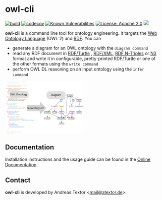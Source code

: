 # owl-cli

[![build](https://github.com/atextor/owl-cli/actions/workflows/build.yml/badge.svg)](https://github.com/atextor/owl-cli/actions/workflows/build.yml) [![codecov](https://codecov.io/gh/atextor/owl-cli/branch/main/graph/badge.svg)](https://codecov.io/gh/atextor/owl-cli) [![Known Vulnerabilities](https://snyk.io/test/github/atextor/owl-cli/badge.svg)](https://snyk.io/test/github/atextor/owl-cli) [![License: Apache 2.0](https://img.shields.io/badge/License-Apache-blue.svg)](http://www.apache.org/licenses/LICENSE-2.0) [![](https://tokei.rs/b1/github/atextor/owl-cli)](https://github.com/Aaronepower/tokei)

**owl-cli** is a command line tool for ontology engineering. It targets the [Web Ontology
Language](https://en.wikipedia.org/wiki/Web_Ontology_Language) (OWL 2) and
[RDF](https://en.wikipedia.org/wiki/Resource_Description_Framework). You can

* generate a diagram for an OWL ontology with the `diagram command`
* read any RDF document in [RDF/Turtle](https://www.w3.org/TR/turtle/)
  , [RDF/XML](https://www.w3.org/TR/rdf-syntax-grammar/), [RDF N-Triples](https://www.w3.org/TR/n-triples/)
  or [N3](https://www.w3.org/TeamSubmission/n3/) format and write it in configurable, pretty-printed RDF/Turtle or one
  of the other formats using the `write command`
* perform OWL DL reasoning on an input ontology using the `infer command`

<img src="docs/src/docs/asciidoc/images/default/splash.svg" alt="owl diagram splash image"
width="50%"/>

## Documentation

Installation instructions and the usage guide can be found in the [Online Documentation](https://atextor.de/owl-cli/).

## Contact

**owl-cli** is developed by Andreas Textor <<mail@atextor.de>>.


